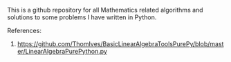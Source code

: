 This is a github repository for all Mathematics related algorithms and solutions to some problems I have written in Python.

References: 
1. https://github.com/ThomIves/BasicLinearAlgebraToolsPurePy/blob/master/LinearAlgebraPurePython.py
